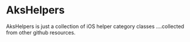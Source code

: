 AksHelpers
==========

AksHelpers is just a collection of iOS helper category classes ....collected from other github resources.
